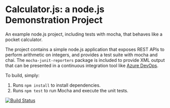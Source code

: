 Calculator.js: a node.js Demonstration Project
==============================================
An example node.js project, including tests with mocha, that behaves like
a pocket calculator.

The project contains a simple node.js application that exposes REST APIs
to perform arithmetic on integers, and provides a test suite with mocha
and chai.  The `mocha-junit-reporters` package is included to provide XML
output that can be presented in a continuous integration tool like
[Azure DevOps](https://azure.com/devops).

To build, simply:

1. Runs `npm install` to install dependencies.
2. Runs `npm test` to run Mocha and execute the unit tests.

[![Build Status](https://dev.azure.com/joeman99129/Integrating%20External%20Source%20Control%20with%20Azure%20Pipelines/_apis/build/status/JoeMan99129.calculator?branchName=master)](https://dev.azure.com/joeman99129/Integrating%20External%20Source%20Control%20with%20Azure%20Pipelines/_build/latest?definitionId=4&branchName=master)
